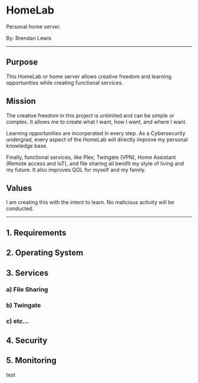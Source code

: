 # HomeLab
Personal home server.

By: Brendan Lewis

---

## Purpose
This HomeLab or home server allows creative freedom and learning opportunities while creating functional services.

## Mission
The creative freedom in this project is unlimited and can be simple or complex. It allows me to create what I want, how I want, and where I want. 

Learning opportunities are incorperated in every step. As a Cybersecurity undergrad, every aspect of the HomeLab will directly improve my personal knowledge base.

Finally, functional services, like Plex, Twingate (VPN), Home Assistant (Remote access and IoT), and file sharing all benifit my style of living and my future. It also improves QOL for myself and my family.

## Values
I am creating this with the intent to learn. No malicious activity will be conducted. 

---

## 1. Requirements

## 2. Operating System

## 3. Services
  ### a) File Sharing
  ### b) Twingate 
  ### c) etc...

## 4. Security

## 5. Monitoring

test
